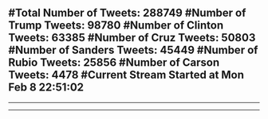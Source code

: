 #Total Number of Tweets: 288749 
#Number of Trump Tweets: 98780
#Number of Clinton Tweets: 63385
#Number of Cruz Tweets: 50803
#Number of Sanders Tweets: 45449
#Number of Rubio Tweets: 25856
#Number of Carson Tweets: 4478
#Current Stream Started at Mon Feb  8 22:51:02
---
---
---
